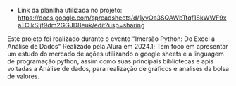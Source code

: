 - Link da planilha utilizada no projeto: https://docs.google.com/spreadsheets/d/1yvOa3SQAWbTtqf18kWWF9xaTCIkSIjf9dm2GGJD8euk/edit?usp=sharing

Este projeto foi realizado durante o evento "Imersão Python: Do Excel a Análise de Dados" Realizado pela Alura em 2024.1;
Tem foco em apresentar um estudo do mercado de ações utilizando o google sheets e a linguagem de programação python, assim como suas principais bibliotecas e apis voltadas a Análise de dados, para realização de gráficos e analises da bolsa de valores.

